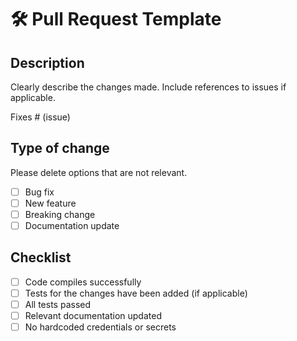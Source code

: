 # 🛠 Pull Request Template

## Description

Clearly describe the changes made. Include references to issues if applicable.

Fixes # (issue)

## Type of change

Please delete options that are not relevant.

- [ ] Bug fix
- [ ] New feature
- [ ] Breaking change
- [ ] Documentation update

## Checklist

- [ ] Code compiles successfully
- [ ] Tests for the changes have been added (if applicable)
- [ ] All tests passed
- [ ] Relevant documentation updated
- [ ] No hardcoded credentials or secrets
